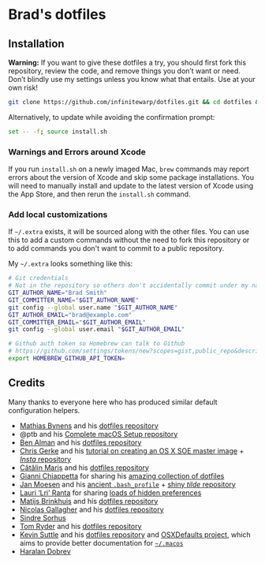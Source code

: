 # Brad's dotfiles

## Installation

**Warning:** If you want to give these dotfiles a try, you should first fork this repository, review the code, and remove things you don’t want or need. Don’t blindly use my settings unless you know what that entails. Use at your own risk!

```bash
git clone https://github.com/infinitewarp/dotfiles.git && cd dotfiles && source install.sh
```

Alternatively, to update while avoiding the confirmation prompt:

```bash
set -- -f; source install.sh
```


### Warnings and Errors around Xcode

If you run `install.sh` on a newly imaged Mac, `brew` commands may report errors about the version of Xcode and skip some package installations. You will need to manually install and update to the latest version of Xcode using the App Store, and then rerun the `install.sh` command.


### Add local customizations

If `~/.extra` exists, it will be sourced along with the other files. You can use this to add a custom commands without the need to fork this repository or to add commands you don't want to commit to a public repository.

My `~/.extra` looks something like this:

```bash
# Git credentials
# Not in the repository so others don't accidentally commit under my name
GIT_AUTHOR_NAME="Brad Smith"
GIT_COMMITTER_NAME="$GIT_AUTHOR_NAME"
git config --global user.name "$GIT_AUTHOR_NAME"
GIT_AUTHOR_EMAIL="brad@example.com"
GIT_COMMITTER_EMAIL="$GIT_AUTHOR_EMAIL"
git config --global user.email "$GIT_AUTHOR_EMAIL"

# Github auth token so Homebrew can talk to Github
# https://github.com/settings/tokens/new?scopes=gist,public_repo&description=Homebrew
export HOMEBREW_GITHUB_API_TOKEN=
```


## Credits

Many thanks to everyone here who has produced similar default configuration helpers.

* [Mathias Bynens](https://mathiasbynens.be/) and his [dotfiles repository](https://github.com/mathiasbynens/dotfiles)
* @ptb and his [Complete macOS Setup repository](https://github.com/ptb/Complete-macOS-Setup)
* [Ben Alman](http://benalman.com/) and his [dotfiles repository](https://github.com/cowboy/dotfiles)
* [Chris Gerke](http://www.randomsquared.com/) and his [tutorial on creating an OS X SOE master image](http://chris-gerke.blogspot.com/2012/04/mac-osx-soe-master-image-day-7.html) + [_Insta_ repository](https://github.com/cgerke/Insta)
* [Cătălin Mariș](https://github.com/alrra) and his [dotfiles repository](https://github.com/alrra/dotfiles)
* [Gianni Chiappetta](http://gf3.ca/) for sharing his [amazing collection of dotfiles](https://github.com/gf3/dotfiles)
* [Jan Moesen](http://jan.moesen.nu/) and his [ancient `.bash_profile`](https://gist.github.com/1156154) + [shiny _tilde_ repository](https://github.com/janmoesen/tilde)
* [Lauri ‘Lri’ Ranta](http://lri.me/) for sharing [loads of hidden preferences](http://osxnotes.net/defaults.html)
* [Matijs Brinkhuis](http://hotfusion.nl/) and his [dotfiles repository](https://github.com/matijs/dotfiles)
* [Nicolas Gallagher](http://nicolasgallagher.com/) and his [dotfiles repository](https://github.com/necolas/dotfiles)
* [Sindre Sorhus](http://sindresorhus.com/)
* [Tom Ryder](https://sanctum.geek.nz/) and his [dotfiles repository](https://sanctum.geek.nz/cgit/dotfiles.git/about)
* [Kevin Suttle](http://kevinsuttle.com/) and his [dotfiles repository](https://github.com/kevinSuttle/dotfiles) and [OSXDefaults project](https://github.com/kevinSuttle/OSXDefaults), which aims to provide better documentation for [`~/.macos`](https://mths.be/macos)
* [Haralan Dobrev](http://hkdobrev.com/)
